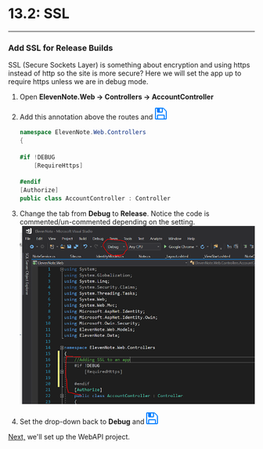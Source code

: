 # 13.2: SSL
---
### Add SSL for Release Builds
SSL (Secure Sockets Layer) is something about encryption and using https instead of http so the site is more secure? Here we will set the app up to require https unless we are in debug mode.

1. Open **ElevenNote.Web -> Controllers -> AccountController**
2. Add this annotation above the routes and ![Save](../assets/font-awesome-save.png)

    ```cs
    namespace ElevenNote.Web.Controllers
    {

    #if !DEBUG
        [RequireHttps]
    
    #endif
    [Authorize]
    public class AccountController : Controller
    ```
3. Change the tab from **Debug** to **Release**. Notice the code is commented/un-commented depending on the setting.
![Debug v Release](../assets/13.2-A.png)

4. Set the drop-down back to **Debug** and ![Save](../assets/font-awesome-save.png)

[Next,](../14-WebAPI/14.0-WebAPISetup.md) we'll set up the WebAPI project.
